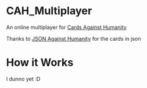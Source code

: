 # CAH_Multiplayer

An online multiplayer for [Cards Against Humanity](https://cardsagainsthumanity.com/)

Thanks to [JSON Against Humanity](https://github.com/crhallberg/json-against-humanity) for the cards in json

# How it Works
I dunno yet :D
